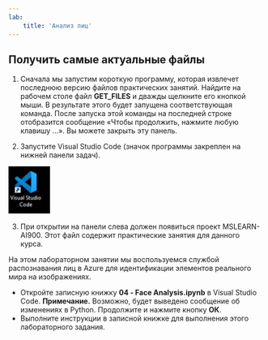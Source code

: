 ```yaml
---
lab:
    title: 'Анализ лиц'
---
```


## Получить самые актуальные файлы 

1. Сначала мы запустим короткую программу, которая извлечет последнюю версию файлов практических занятий. Найдите на рабочем столе файл **GET_FILES** и дважды щелкните его кнопкой мыши. В результате этого будет запущена соответствующая команда. После запуска этой команды на последней строке отобразится сообщение «Чтобы продолжить, нажмите любую клавишу ...». Вы можете закрыть эту панель.

2.  Запустите Visual Studio Code (значок программы закреплен на нижней панели задач). 

![Значок Visual Studio Code](./images/vscode.jpg)

3. При открытии на панели слева должен появиться проект MSLEARN-AI900. Этот файл содержит практические занятия для данного курса. 

На этом лабораторном занятии мы воспользуемся службой распознавания лиц в Azure для идентификации элементов реального мира на изображениях.

-  Откройте записную книжку **04 - Face Analysis.ipynb** в Visual Studio Code.
    **Примечание.** Возможно, будет выведено сообщение об изменениях в Python. Продолжите и нажмите кнопку **ОК**.
-  Выполните инструкции в записной книжке для выполнения этого лабораторного задания.
